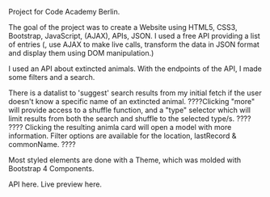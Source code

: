 Project for Code Academy Berlin.

The goal of the project was to create a Website using HTML5, CSS3, Bootstrap, JavaScript, (AJAX), APIs, JSON.
I used a free API providing a list of entries (, use AJAX to make live calls, transform the data in JSON format and display them using DOM manipulation.)

I used an API about extincted animals. With the endpoints of the API, I made some filters and a search.

There is a datalist to 'suggest' search results from my initial fetch if the user doesn't know a specific name of an extincted animal.
????Clicking "more" will provide access to a shuffle function, and a "type" selector which will limit results from both the search and shuffle to the selected type/s. ????
???? Clicking the resulting animla card will open a model with more information. Filter options are available for the location, lastRecord & commonName. ????

Most styled elements are done with a Theme, which was molded with Bootstrap 4 Components.

API here. Live preview here.
